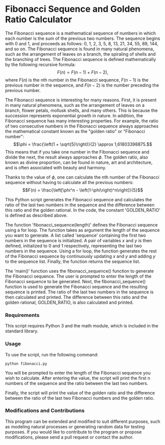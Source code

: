 # Fibonacci Sequence and Golden Ratio Calculator
The Fibonacci sequence is a mathematical sequence of numbers in which each number is the sum of the previous two numbers. The sequence begins with $0$ and $1$, and proceeds as follows: $0$, $1$, $2$, $3$, $5$, $8$, $13$, $21$, $34$, $55$, $89$, $144$, and so on. The Fibonacci sequence is found in many natural phenomena, such as the arrangement of leaves on a branch, the spiraling of shells and the branching of trees. The Fibonacci sequence is defined mathematically by the following recursive formula: $$F(n) = F(n-1) + F(n-2),$$ where $F(n)$ is the nth number in the Fibonacci sequence, $F(n-1)$ is the previous number in the sequence, and $F(n-2)$ is the number preceding the previous number.

The Fibonacci sequence is interesting for many reasons. First, it is present in many natural phenomena, such as the arrangement of leaves on a branch, flower petals, mollusk shells, and many others. This is because the succession represents exponential growth in nature. In addition, the Fibonacci sequence has many interesting properties. For example, the ratio of two consecutive numbers in the Fibonacci sequence always approaches the mathematical constant known as the "golden ratio" or "Fibonacci number": $$\phi = \frac{\left(1 + \sqrt{5}\right)}{2} \approx 1,61803398875.$$  This means that if you take one number in the Fibonacci sequence and divide the next, the result always approaches $\phi$. The golden ratio, also known as divine proportion, can be found in nature, art and architecture, and is often associated with beauty and harmony.

Thanks to the value of $\phi$, one can calculate the nth number of the Fibonacci sequence without having to calculate all the previous numbers: $$F(n) = \frac{\left[\phi^n - \left(1-\phi\right)^n\right]}{5}$$

This Python script generates the Fibonacci sequence and calculates the ratio of the last two numbers in the sequence and the difference between this ratio and the golden rational. In the code, the constant 'GOLDEN_RATIO' is defined as described above. 

The function 'fibonacci_sequence(length)' defines the Fibonacci sequence using a for loop. The function takes as argument the length of the sequence you want to generate. A list called 'sequence' containing the first two numbers in the sequence is initialized. A pair of variables $x$ and $y$ is then defined, initialized to $0$ and $1$ respectively, representing the last two numbers in the sequence. Using a for loop, the function generates the rest of the Fibonacci sequence by continuously updating $x$ and $y$ and adding $y$ to the sequence list. Finally, the function returns the sequence list. 


The 'main()' function uses the fibonacci_sequence() function to generate the Fibonacci sequence. The user is prompted to enter the length of the Fibonacci sequence to be generated. Next, the fibonacci_sequence() function is used to generate the Fibonacci sequence and the resulting sequence is printed. The ratio of the last two numbers in the sequence is then calculated and printed. The difference between this ratio and the golden rational, GOLDEN_RATIO, is also calculated and printed.

### Requirements
This script requires Python 3 and the math module, which is included in the standard library.

### Usage
To use the script, run the following command:

```
python fibonacci.py
```

You will be prompted to enter the length of the Fibonacci sequence you wish to calculate. After entering the value, the script will print the first n numbers of the sequence and the ratio between the last two numbers.

Finally, the script will print the value of the golden ratio and the difference between the ratio of the last two Fibonacci numbers and the golden ratio.

### Modifications and Contributions
This program can be extended and modified to suit different purposes, such as modeling natural processes or generating random data for testing purposes. If you would like to contribute to the program or propose modifications, please send a pull request or contact the author.